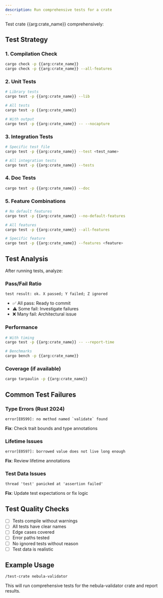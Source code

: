 ```yaml
---
description: Run comprehensive tests for a crate
---
```


Test crate {{arg:crate_name}} comprehensively:

## Test Strategy

### 1. **Compilation Check**
```bash
cargo check -p {{arg:crate_name}}
cargo check -p {{arg:crate_name}} --all-features
```

### 2. **Unit Tests**
```bash
# Library tests
cargo test -p {{arg:crate_name}} --lib

# All tests
cargo test -p {{arg:crate_name}}

# With output
cargo test -p {{arg:crate_name}} -- --nocapture
```

### 3. **Integration Tests**
```bash
# Specific test file
cargo test -p {{arg:crate_name}} --test <test_name>

# All integration tests
cargo test -p {{arg:crate_name}} --tests
```

### 4. **Doc Tests**
```bash
cargo test -p {{arg:crate_name}} --doc
```

### 5. **Feature Combinations**
```bash
# No default features
cargo test -p {{arg:crate_name}} --no-default-features

# All features
cargo test -p {{arg:crate_name}} --all-features

# Specific feature
cargo test -p {{arg:crate_name}} --features <feature>
```

## Test Analysis

After running tests, analyze:

### Pass/Fail Ratio
```
test result: ok. X passed; Y failed; Z ignored
```

- ✅ All pass: Ready to commit
- ⚠️ Some fail: Investigate failures
- ❌ Many fail: Architectural issue

### Performance
```bash
# With timing
cargo test -p {{arg:crate_name}} -- --report-time

# Benchmarks
cargo bench -p {{arg:crate_name}}
```

### Coverage (if available)
```bash
cargo tarpaulin -p {{arg:crate_name}}
```

## Common Test Failures

### Type Errors (Rust 2024)
```
error[E0599]: no method named `validate` found
```
**Fix**: Check trait bounds and type annotations

### Lifetime Issues
```
error[E0597]: borrowed value does not live long enough
```
**Fix**: Review lifetime annotations

### Test Data Issues
```
thread 'test' panicked at 'assertion failed'
```
**Fix**: Update test expectations or fix logic

## Test Quality Checks

- [ ] Tests compile without warnings
- [ ] All tests have clear names
- [ ] Edge cases covered
- [ ] Error paths tested
- [ ] No ignored tests without reason
- [ ] Test data is realistic

## Example Usage

```
/test-crate nebula-validator
```

This will run comprehensive tests for the nebula-validator crate and report results.
